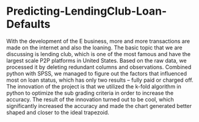 # Predicting-LendingClub-Loan-Defaults
With the development of the E business, more and more transactions are made on the internet and also the loaning. The basic topic that we are discussing is lending club, which is one of the most famous and have the largest scale P2P platforms in United States.  Based on the raw data, we processed it by deleting redundant columns and observations.  Combined python with SPSS, we managed to figure out the factors that influenced most on loan status, which has only two results – fully paid or charged off. The innovation of the project is that we utilized the k-fold algorithm in python to optimize the sub grading criteria in order to increase the accuracy. The result of the innovation turned out to be cool, which significantly increased the accuracy and made the chart generated better shaped and closer to the ideal trapezoid.
